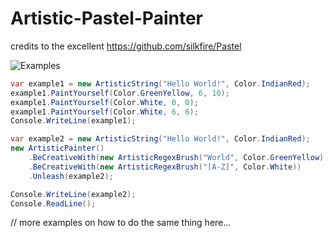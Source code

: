 # Artistic-Pastel-Painter
credits to the excellent https://github.com/silkfire/Pastel

![Examples](https://raw.githubusercontent.com/mattiasnordqvist/Artistic-Pastel-Painter/master/example.png)
```csharp
var example1 = new ArtisticString("Hello World!", Color.IndianRed);
example1.PaintYourself(Color.GreenYellow, 6, 10);
example1.PaintYourself(Color.White, 0, 0);
example1.PaintYourself(Color.White, 6, 6);
Console.WriteLine(example1);

var example2 = new ArtisticString("Hello World!", Color.IndianRed);
new ArtisticPainter()
    .BeCreativeWith(new ArtisticRegexBrush("World", Color.GreenYellow))
    .BeCreativeWith(new ArtisticRegexBrush("[A-Z]", Color.White))
    .Unleash(example2);

Console.WriteLine(example2);
Console.ReadLine();
```

// more examples on how to do the same thing here...
